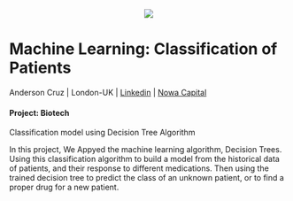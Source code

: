 <center>
    <img src="https://fael.edu.br/upload/cursos/interna/data-science-02-12-06-20-031446.png"  />
</center>

# Machine Learning: Classification of Patients

Anderson Cruz | London-UK | 
<a href="https://www.linkedin.com/in/anderjcruz/" target="_blank">Linkedin</a> | 
<a href="https://nowacapital.com" target="_blank">Nowa Capital</a>

#### Project: Biotech
Classification model using Decision Tree Algorithm

In this project, We Appyed the machine learning algorithm, Decision Trees. Using this classification algorithm to build a model from the historical data of patients, and their response to different medications. Then using the trained decision tree to predict the class of an unknown patient, or to find a proper drug for a new patient.
